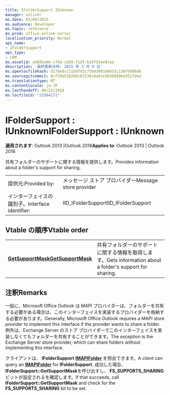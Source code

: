 ```yaml
---
title: IFolderSupport IUnknown
manager: soliver
ms.date: 03/09/2015
ms.audience: Developer
ms.topic: reference
ms.prod: office-online-server
localization_priority: Normal
api_name:
- IFolderSupport
api_type:
- COM
ms.assetid: a4b03a66-cf6d-cd20-f1df-b247d3ee87aa
description: '最終更新日時: 2015 年 3 月 9 日'
ms.openlocfilehash: d17de9cc11bd791c75b83093a0431c138fd606d6
ms.sourcegitcommit: 0cf39e5382b8c6f236c8a63c6036849ed3527ded
ms.translationtype: MT
ms.contentlocale: ja-JP
ms.lasthandoff: 08/23/2018
ms.locfileid: "22564172"
---
```

# <a name="ifoldersupport--iunknown"></a><span data-ttu-id="e7fad-103">IFolderSupport : IUnknown</span><span class="sxs-lookup"><span data-stu-id="e7fad-103">IFolderSupport : IUnknown</span></span>

  
  
<span data-ttu-id="e7fad-104">**適用されます**: Outlook 2013 |Outlook 2016</span><span class="sxs-lookup"><span data-stu-id="e7fad-104">**Applies to**: Outlook 2013 | Outlook 2016</span></span> 
  
<span data-ttu-id="e7fad-105">共有フォルダーのサポートに関する情報を提供します。</span><span class="sxs-lookup"><span data-stu-id="e7fad-105">Provides information about a folder's support for sharing.</span></span>
  
|||
|:-----|:-----|
|<span data-ttu-id="e7fad-106">提供元:</span><span class="sxs-lookup"><span data-stu-id="e7fad-106">Provided by:</span></span>  <br/> |<span data-ttu-id="e7fad-107">メッセージ ストア プロバイダー</span><span class="sxs-lookup"><span data-stu-id="e7fad-107">Message store provider</span></span>  <br/> |
|<span data-ttu-id="e7fad-108">インターフェイスの識別子。</span><span class="sxs-lookup"><span data-stu-id="e7fad-108">Interface identifier:</span></span>  <br/> |<span data-ttu-id="e7fad-109">IID_IFolderSupport</span><span class="sxs-lookup"><span data-stu-id="e7fad-109">IID_IFolderSupport</span></span>  <br/> |
   
## <a name="vtable-order"></a><span data-ttu-id="e7fad-110">Vtable の順序</span><span class="sxs-lookup"><span data-stu-id="e7fad-110">Vtable order</span></span>

|||
|:-----|:-----|
|<span data-ttu-id="e7fad-111">**[GetSupportMask](ifoldersupport-getsupportmask.md)**</span><span class="sxs-lookup"><span data-stu-id="e7fad-111">**[GetSupportMask](ifoldersupport-getsupportmask.md)**</span></span> <br/> |<span data-ttu-id="e7fad-112">共有フォルダーのサポートに関する情報を取得します。</span><span class="sxs-lookup"><span data-stu-id="e7fad-112">Gets information about a folder's support for sharing.</span></span>  <br/> |
   
## <a name="remarks"></a><span data-ttu-id="e7fad-113">注釈</span><span class="sxs-lookup"><span data-stu-id="e7fad-113">Remarks</span></span>

<span data-ttu-id="e7fad-114">一般に、Microsoft Office Outlook は MAPI プロバイダーは、フォルダーを共有する必要がある場合は、このインターフェイスを実装するプロバイダーを格納する必要があります。</span><span class="sxs-lookup"><span data-stu-id="e7fad-114">Generally, Microsoft Office Outlook requires a MAPI store provider to implement this interface if the provider wants to share a folder.</span></span> <span data-ttu-id="e7fad-115">例外は、Exchange Server のストア プロバイダーでこのインターフェイスを実装しなくてもフォルダーを共有することができます。</span><span class="sxs-lookup"><span data-stu-id="e7fad-115">The exception is the Exchange Server store provider, which can share folders without implementing this interface.</span></span>
  
<span data-ttu-id="e7fad-116">クライアントは、 **IFolderSupport** **[IMAPIFolder](imapifolderimapicontainer.md)** を照会できます。</span><span class="sxs-lookup"><span data-stu-id="e7fad-116">A client can query an **[IMAPIFolder](imapifolderimapicontainer.md)** for **IFolderSupport**.</span></span> <span data-ttu-id="e7fad-117">成功した場合、 **IFolderSupport::GetSupportMask**を呼び出すし、 **FS_SUPPORTS_SHARING**ビットが設定されるを確認します。</span><span class="sxs-lookup"><span data-stu-id="e7fad-117">If that succeeds, call **IFolderSupport::GetSupportMask** and check for the **FS_SUPPORTS_SHARING** bit to be set.</span></span> 
  

